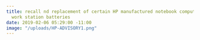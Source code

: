```yaml
---
title: recall nd replacement of certain HP manufactured notebook computer and mobile
  work station batteries
date: 2019-02-06 05:29:00 -11:00
image: "/uploads/HP-ADVISORY1.png"
---
```



